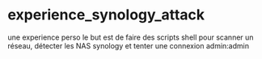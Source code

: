 # experience_synology_attack
une experience perso le but est de faire des scripts shell pour scanner un réseau, détecter les NAS synology et tenter une connexion admin:admin
